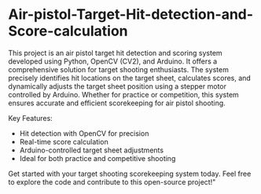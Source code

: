 # Air-pistol-Target-Hit-detection-and-Score-calculation

This project is an air pistol target hit detection and scoring system developed using Python, OpenCV (CV2), and Arduino. It offers a comprehensive solution for target shooting enthusiasts. The system precisely identifies hit locations on the target sheet, calculates scores, and dynamically adjusts the target sheet position using a stepper motor controlled by Arduino. Whether for practice or competition, this system ensures accurate and efficient scorekeeping for air pistol shooting. 

Key Features:
- Hit detection with OpenCV for precision
- Real-time score calculation
- Arduino-controlled target sheet adjustments
- Ideal for both practice and competitive shooting

Get started with your target shooting scorekeeping system today. Feel free to explore the code and contribute to this open-source project!"
